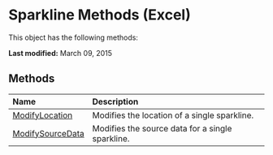 
# Sparkline Methods (Excel)
This object has the following methods:

 **Last modified:** March 09, 2015


## Methods



|**Name**|**Description**|
|:-----|:-----|
| [ModifyLocation](39b4b0cc-5d3a-0f0b-c57e-d0d4f2cc4244.md)|Modifies the location of a single sparkline.|
| [ModifySourceData](cb47feba-6ff5-0186-44a9-747682605bd1.md)|Modifies the source data for a single sparkline.|
